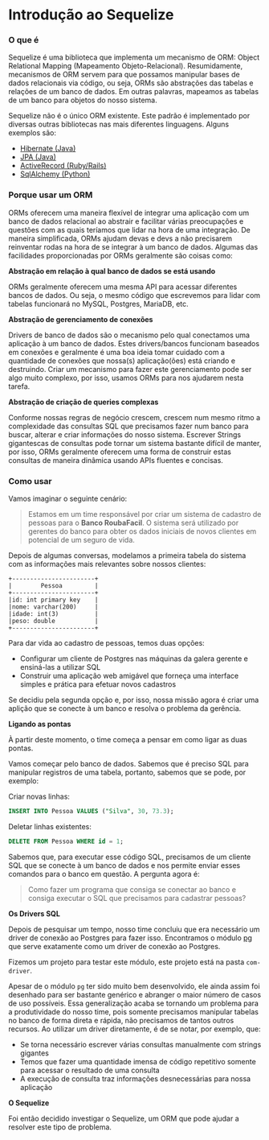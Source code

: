 # Introdução ao Sequelize

### O que é

Sequelize é uma biblioteca que implementa um mecanismo de ORM: Object Relational Mapping (Mapeamento Objeto-Relacional). Resumidamente,
mecanismos de ORM servem para que possamos manipular bases de dados relacionais via código, ou seja, ORMs são abstrações das tabelas e
relações de um banco de dados. Em outras palavras, mapeamos as tabelas de um banco para objetos do nosso sistema.

Sequelize não é o único ORM existente. Este padrão é implementado por diversas outras bibliotecas nas mais diferentes linguagens. Alguns
exemplos são:

- [Hibernate (Java)](http://hibernate.org/orm/)
- [JPA (Java)](http://www.oracle.com/technetwork/java/javaee/tech/persistence-jsp-140049.html)
- [ActiveRecord (Ruby/Rails)](http://guides.rubyonrails.org/active_record_basics.html)
- [SqlAlchemy (Python)](https://www.sqlalchemy.org/)

### Porque usar um ORM

ORMs oferecem uma maneira flexível de integrar uma aplicação com um banco de dados relacional ao abstrair e facilitar várias preocupações e
questões com as quais teríamos que lidar na hora de uma integração. De maneira simplificada, ORMs ajudam devas e devs a não precisarem
reinventar rodas na hora de se integrar à um banco de dados. Algumas das facilidades proporcionadas por ORMs geralmente são coisas como:

__Abstração em relação à qual banco de dados se está usando__

ORMs geralmente oferecem uma mesma API para acessar diferentes bancos de dados. Ou seja, o mesmo código que escrevemos para lidar com
tabelas funcionará no MySQL, Postgres, MariaDB, etc.

__Abstração de gerenciamento de conexões__

Drivers de banco de dados são o mecanismo pelo qual conectamos uma aplicação à um banco de dados. Estes drivers/bancos funcionam baseados em
conexões e geralmente é uma boa ideia tomar cuidado com a quantidade de conexões que nossa(s) aplicação(ões) está criando e destruindo.
Criar um mecanismo para fazer este gerenciamento pode ser algo muito complexo, por isso, usamos ORMs para nos ajudarem nesta tarefa.

__Abstração de criação de queries complexas__

Conforme nossas regras de negócio crescem, crescem num mesmo ritmo a complexidade das consultas SQL que precisamos fazer num banco para
buscar, alterar e criar informações do nosso sistema. Escrever Strings gigantescas de consultas pode tornar um sistema bastante difícil de
manter, por isso, ORMs geralmente oferecem uma forma de construir estas consultas de maneira dinâmica usando APIs fluentes e concisas.

### Como usar

Vamos imaginar o seguinte cenário:

> Estamos em um time responsável por criar um sistema de cadastro de pessoas para o __Banco RoubaFacil__. O sistema será utilizado por
> gerentes do banco para obter os dados iniciais de novos clientes em potencial de um seguro de vida.

Depois de algumas conversas, modelamos a primeira tabela do sistema com as informações mais relevantes sobre nossos clientes:

```
+-----------------------+
|        Pessoa         |
+-----------------------+
|id: int primary key    |
|nome: varchar(200)     |
|idade: int(3)          |
|peso: double           |
+-----------------------+
```

Para dar vida ao cadastro de pessoas, temos duas opções:

- Configurar um cliente de Postgres nas máquinas da galera gerente e ensiná-las a utilizar SQL
- Construir uma aplicação web amigável que forneça uma interface simples e prática para efetuar novos cadastros

Se decidiu pela segunda opção e, por isso, nossa missão agora é criar uma aplição que se conecte à um banco e resolva o problema da
gerência.

__Ligando as pontas__

À partir deste momento, o time começa a pensar em como ligar as duas pontas.

Vamos começar pelo banco de dados. Sabemos que é preciso SQL para manipular registros de uma tabela, portanto, sabemos que se pode, por
exemplo:

Criar novas linhas:

```sql
INSERT INTO Pessoa VALUES ("Silva", 30, 73.3);
```

Deletar linhas existentes:

```sql
DELETE FROM Pessoa WHERE id = 1;
```

Sabemos que, para executar esse código SQL, precisamos de um cliente SQL que se conecte à um banco de dados e nos permite enviar esses
comandos para o banco em questão. A pergunta agora é:

> Como fazer um programa que consiga se conectar ao banco e consiga executar o SQL que precisamos para cadastrar pessoas?

__Os Drivers SQL__

Depois de pesquisar um tempo, nosso time concluiu que era necessário um driver de conexão ao Postgres para fazer isso. Encontramos o módulo
[pg](https://www.npmjs.com/package/pg) que serve exatamente como um driver de conexão ao Postgres.

Fizemos um projeto para testar este módulo, este projeto está na pasta `com-driver`.

Apesar de o módulo `pg` ter sido muito bem desenvolvido, ele ainda assim foi desenhado para ser bastante genérico e abranger o maior número
de casos de uso possíveis. Essa generalização acaba se tornando um problema para a produtividade do nosso time, pois somente precisamos
manipular tabelas no banco de forma direta e rápida, não precisamos de tantos outros recursos. Ao utilizar um driver diretamente, é de se
notar, por exemplo, que:

- Se torna necessário escrever várias consultas manualmente com strings gigantes
- Temos que fazer uma quantidade imensa de código repetitivo somente para acessar o resultado de uma consulta
- A execução de consulta traz informações desnecessárias para nossa aplicação

__O Sequelize__

Foi então decidido investigar o Sequelize, um ORM que pode ajudar a resolver este tipo de problema.

